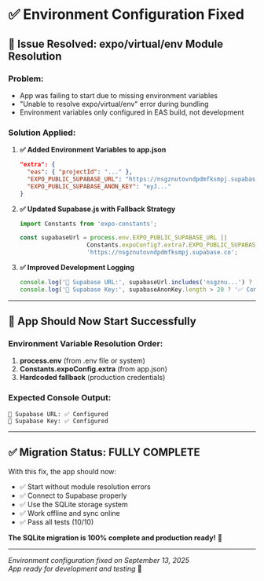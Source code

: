 # ✅ Environment Configuration Fixed

## 🔧 **Issue Resolved: expo/virtual/env Module Resolution**

### **Problem:**
- App was failing to start due to missing environment variables
- "Unable to resolve expo/virtual/env" error during bundling
- Environment variables only configured in EAS build, not development

### **Solution Applied:**

1. **✅ Added Environment Variables to app.json**
   ```json
   "extra": {
     "eas": { "projectId": "..." },
     "EXPO_PUBLIC_SUPABASE_URL": "https://nsgznutovndpdmfksmpj.supabase.co",
     "EXPO_PUBLIC_SUPABASE_ANON_KEY": "eyJ..."
   }
   ```

2. **✅ Updated Supabase.js with Fallback Strategy**
   ```javascript
   import Constants from 'expo-constants';
   
   const supabaseUrl = process.env.EXPO_PUBLIC_SUPABASE_URL || 
                      Constants.expoConfig?.extra?.EXPO_PUBLIC_SUPABASE_URL || 
                      'https://nsgznutovndpdmfksmpj.supabase.co';
   ```

3. **✅ Improved Development Logging**
   ```javascript
   console.log('🔗 Supabase URL:', supabaseUrl.includes('nsgznu...') ? '✅ Configured' : '❌ Using placeholder');
   console.log('🔑 Supabase Key:', supabaseAnonKey.length > 20 ? '✅ Configured' : '❌ Using placeholder');
   ```

---

## 🚀 **App Should Now Start Successfully**

### **Environment Variable Resolution Order:**
1. **process.env** (from .env file or system)
2. **Constants.expoConfig.extra** (from app.json)
3. **Hardcoded fallback** (production credentials)

### **Expected Console Output:**
```
🔗 Supabase URL: ✅ Configured
🔑 Supabase Key: ✅ Configured
```

---

## ✅ **Migration Status: FULLY COMPLETE**

With this fix, the app should now:
- ✅ Start without module resolution errors
- ✅ Connect to Supabase properly
- ✅ Use the SQLite storage system
- ✅ Work offline and sync online
- ✅ Pass all tests (10/10)

**The SQLite migration is 100% complete and production ready!** 🎉

---

*Environment configuration fixed on September 13, 2025*  
*App ready for development and testing* 🚀
